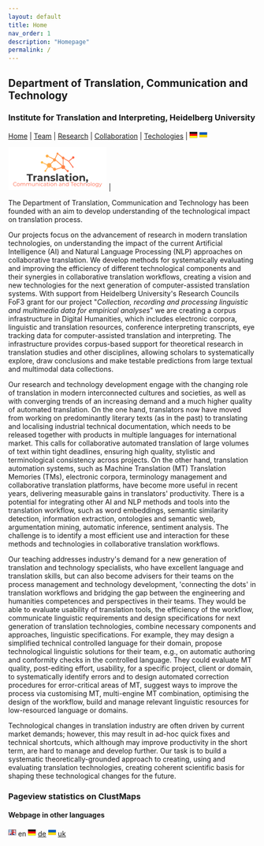 ```yaml
---
layout: default
title: Home
nav_order: 1
description: "Homepage"
permalink: /
---
```


## Department of Translation, Communication and Technology
### Institute for Translation and Interpreting, Heidelberg University

[Home](index.md) | [Team](people.md) | [Research](research.md) | [Collaboration](collaboration.md) | [Techologies](techlabs.md) | [![Image](de_l_flag.png)](de_index.html) [![Image](uk_l_flag.png)](uk_index.html)

![Image](assets/img/A4TCT_200x90.png) |

The Department of Translation, Communication and Technology has been founded with an aim to develop understanding of the technological impact on translation process.

Our projects focus on the advancement of research in modern translation technologies, on understanding the impact of the current Artificial Intelligence (AI) and Natural Language Processing (NLP) approaches on collaborative translation. We develop methods for systematically evaluating and improving the efficiency of different technological components and their synergies in collaborative translation workflows, creating a vision and new technologies for the next generation of computer-assisted translation systems. With support from Heidelberg University's Research Councils FoF3 grant for our project "*Collection, recording and processing linguistic and multimedia data for empirical analyses*" we are creating a corpus infrastructure in Digital Humanities, which includes electronic corpora, linguistic and translation resources, conference interpreting transcripts, eye tracking data for computer-assisted translation and interpreting. The infrastructure provides corpus-based support for theoretical research in translation studies and other disciplines, allowing scholars to systematically explore, draw conclusions and make testable predictions from large textual and multimodal data collections.

Our research and technology development engage with the changing role of translation in modern interconnected cultures and societies, as well as with converging trends of an increasing demand and a much higher quality of automated translation. On the one hand, translators now have moved from working on predominantly literary texts (as in the past) to translating and localising industrial technical documentation, which needs to be released together with products in multiple languages for international market. This calls for collaborative automated translation of large volumes of text within tight deadlines, ensuring high quality, stylistic and terminological consistency across projects. On the other hand, translation automation systems, such as Machine Translation (MT) Translation Memories (TMs), electronic corpora, terminology management and collaborative translation platforms, have become more useful in recent years, delivering measurable gains in translators' productivity. There is a potential for integrating other AI and NLP methods and tools into the translation workflow, such as word embeddings, semantic similarity detection, information extraction, ontologies and semantic web, argumentation mining, automatic inference, sentiment analysis. The challenge is to identify a most efficient use and interaction for these methods and technologies in collaborative translation workflows.

Our teaching addresses industry's demand for a new generation of translation and technology specialists, who have excellent language and translation skills, but can also become advisers for their teams on the process management and technology development, 'connecting the dots' in translation workflows and bridging the gap between the engineering and humanities competences and perspectives in their teams. They would be able to evaluate usability of translation tools, the efficiency of the workflow, communicate linguistic requirements and design specifications for next generation of translation technologies, combine necessary components and approaches, linguistic specifications. For example, they may design a simplified technical controlled language for their domain, propose technological linguistic solutions for their team, e.g., on automatic authoring and conformity checks in the controlled language. They could evaluate MT quality, post-editing effort, usability, for a specific project, client or domain, to systematically identify errors and to design automated correction procedures for error-critical areas of MT, suggest ways to improve the process via customising MT, multi-engine MT combination, optimising the design of the workflow, build and manage relevant linguistic resources for low-resourced language or domains.

Technological changes in translation industry are often driven by current market demands; however, this may result in ad-hoc quick fixes and technical shortcuts, which although may improve productivity in the short term, are hard to manage and develop further. Our task is to build a systematic theoretically-grounded approach to creating, using and evaluating translation technologies, creating coherent scientific basis for shaping these technological changes for the future.

### Pageview statistics on ClustMaps

<script type="text/javascript" id="clustrmaps" src="//clustrmaps.com/map_v2.js?d=qRE3xmn_y5O0b4PVB73CXrVlhMy_tb2mxTHomSZe08g&cl=ffffff&w=a">
</script>

#### Webpage in other languages

![Image](en_l_flag.png) en [![Image](de_l_flag.png)](de_index.html) [de](de_index.md) [![Image](uk_l_flag.png)](uk_index.html) [uk](uk_index.md)
